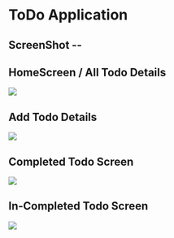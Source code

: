 # ToDo Application

## ScreenShot --

## HomeScreen / All Todo Details

<img src = screenshots/all_todo.jpg/>

## Add Todo Details

<img src = screenshots/add_todo.jpg/>

## Completed Todo Screen

<img src = screenshots/complete.jpg/>

## In-Completed Todo Screen

<img src = screenshots/incomplete.jpg/>

